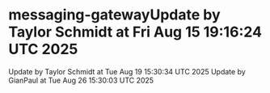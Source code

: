 # messaging-gatewayUpdate by Taylor Schmidt at Fri Aug 15 19:16:24 UTC 2025
Update by Taylor Schmidt at Tue Aug 19 15:30:34 UTC 2025
Update by GianPaul at Tue Aug 26 15:30:03 UTC 2025
